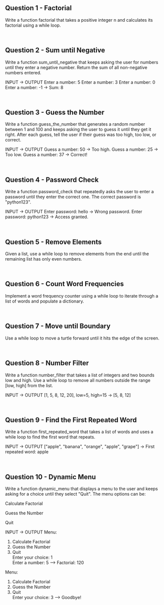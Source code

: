 ## Question 1 - Factorial
Write a function factorial that takes a positive integer n and calculates its factorial using a while loop.

<br>

## Question 2 - Sum until Negative
Write a function sum_until_negative that keeps asking the user for numbers until they enter a negative number. Return the sum of all non-negative numbers entered.

INPUT ->	OUTPUT
Enter a number: 5
Enter a number: 3
Enter a number: 0
Enter a number: -1	-> Sum: 8

<br>

## Question 3 - Guess the Number
Write a function guess_the_number that generates a random number between 1 and 100 and keeps asking the user to guess it until they get it right. After each guess, tell the user if their guess was too high, too low, or correct.

INPUT -> OUTPUT
Guess a number: 50 -> Too high.
Guess a number: 25 -> Too low.
Guess a number: 37 -> Correct!

<br>

## Question 4 - Password Check
Write a function password_check that repeatedly asks the user to enter a password until they enter the correct one. The correct password is "python123".

INPUT	-> OUTPUT
Enter password: hello -> Wrong password.
Enter password: python123 -> Access granted.

<br>

## Question 5 - Remove Elements
Given a list, use a while loop to remove elements from the end until the remaining list has only even numbers.

<br>

## Question 6 - Count Word Frequencies
Implement a word frequency counter using a while loop to iterate through a list of words and populate a dictionary.

<br>

## Question 7 - Move until Boundary
Use a while loop to move a turtle forward until it hits the edge of the screen.

<br>

## Question 8 - Number Filter
Write a function number_filter that takes a list of integers and two bounds low and high. Use a while loop to remove all numbers outside the range [low, high] from the list.

INPUT	-> OUTPUT
[1, 5, 8, 12, 20], low=5, high=15 -> [5, 8, 12]

<br>

## Question 9 - Find the First Repeated Word
Write a function first_repeated_word that takes a list of words and uses a while loop to find the first word that repeats.

INPUT	-> OUTPUT
["apple", "banana", "orange", "apple", "grape"] -> First repeated word: apple

<br>

## Question 10 - Dynamic Menu
Write a function dynamic_menu that displays a menu to the user and keeps asking for a choice until they select "Quit". The menu options can be:

Calculate Factorial

Guess the Number

Quit

INPUT	-> OUTPUT
Menu:  
1. Calculate Factorial  
2. Guess the Number  
3. Quit  
Enter your choice: 1  
Enter a number: 5  --> Factorial: 120 

Menu:  
1. Calculate Factorial  
2. Guess the Number  
3. Quit  
Enter your choice: 3  --> Goodbye!
